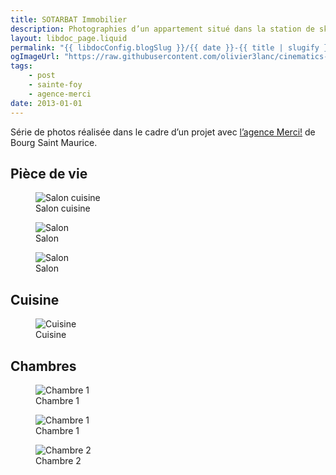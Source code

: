 ```yaml
---
title: SOTARBAT Immobilier
description: Photographies d’un appartement situé dans la station de ski de Sainte Foy Tarentaise
layout: libdoc_page.liquid
permalink: "{{ libdocConfig.blogSlug }}/{{ date }}-{{ title | slugify }}/index.html"
ogImageUrl: "https://raw.githubusercontent.com/olivier3lanc/cinematics-resources/refs/heads/master/ste-foy-station-appartement-salon-img00383940img0051-6-images-GErdX3WJ_7-__1400__.webp"
tags:
    - post
    - sainte-foy
    - agence-merci
date: 2013-01-01
---
```

Série de photos réalisée dans le cadre d’un projet avec [l’agence Merci!](https://wearemerci.com/) de Bourg Saint Maurice.

## Pièce de vie

<figure class="wide long-shadow">
    <img src="/sources/blog/2013_01_01_SOTARBAT_IMMOBILIER/ste-foy-station-appartement-salon-cuisine-IMG_9739_IMG_9747-7-images-sans-tv.jpg"
        alt="Salon cuisine">
    <figcaption>
        Salon cuisine
    </figcaption>
</figure>

<figure class="wide long-shadow">
    <img src="/sources/blog/2013_01_01_SOTARBAT_IMMOBILIER/ste-foy-station-appartement-salon-IMG_0038_39_40_IMG_0051-6-images.jpg"
        alt="Salon">
    <figcaption>
        Salon
    </figcaption>
</figure>

<figure class="wide long-shadow">
    <img src="/sources/blog/2013_01_01_SOTARBAT_IMMOBILIER/ste-foy-station-appartement-salon-IMG_9739_IMG_9747-7-images.jpg"
        alt="Salon">
    <figcaption>
        Salon
    </figcaption>
</figure>

## Cuisine

<figure class="long-shadow">
    <img src="/sources/blog/2013_01_01_SOTARBAT_IMMOBILIER/ste-foy-station-appartement-cuisine-IMG_9734_IMG_9736-3-images.jpg"
        alt="Cuisine">
    <figcaption>
        Cuisine
    </figcaption>
</figure>

## Chambres

<figure class="wide long-shadow">
    <img src="/sources/blog/2013_01_01_SOTARBAT_IMMOBILIER/ste-foy-station-appartement-chambre-IMG_9757_IMG_9758-2-images.jpg"
        alt="Chambre 1">
    <figcaption>
        Chambre 1
    </figcaption>
</figure>

<figure class="wide long-shadow">
    <img src="/sources/blog/2013_01_01_SOTARBAT_IMMOBILIER/ste-foy-station-appartement-chambre-IMG_9759_IMG_9767-9-images.jpg"
        alt="Chambre 1">
    <figcaption>
        Chambre 1
    </figcaption>
</figure>

<figure class="wide long-shadow">
    <img src="/sources/blog/2013_01_01_SOTARBAT_IMMOBILIER/ste-foy-station-appartement-chambre-IMG_9769_IMG_9777-9-images.jpg"
        alt="Chambre 2">
    <figcaption>
        Chambre 2
    </figcaption>
</figure>